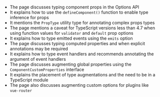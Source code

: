 - The page discusses typing component props in the Options API
- It explains how to use the `defineComponent()` function to enable type inference for props
- It mentions the `PropType` utility type for annotating complex props types
- The page mentions a caveat for TypeScript versions less than 4.7 when using function values for `validator` and `default` prop options
- It explains how to type emitted events using the `emits` option
- The page discusses typing computed properties and when explicit annotations may be required
- It explains how to type event handlers and recommends annotating the argument of event handlers
- The page discusses augmenting global properties using the `ComponentCustomProperties` interface
- It explains the placement of type augmentations and the need to be in a TypeScript module
- The page also discusses augmenting custom options for plugins like `vue-router`